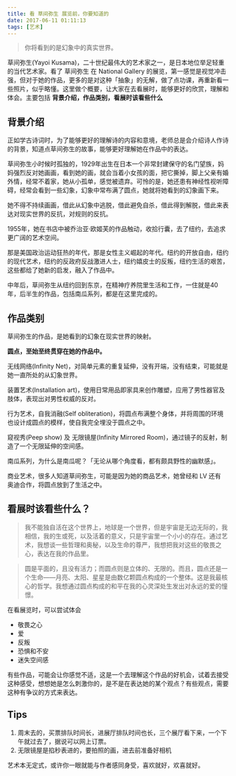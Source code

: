 ```yaml
---
title: 看 草间弥生 展览前，你要知道的
date: 2017-06-11 01:11:13
tags: [艺术]
---
```

> 你将看到的是幻象中的真实世界。

草间弥生(Yayoi Kusama)，二十世纪最伟大的艺术家之一，是日本地位举足轻重的当代艺术家。看了 草间弥生 在 National Gallery 的展览，第一感觉是视觉冲击强，但对于她的作品，更多的是对这种「抽象」的无解，做了点功课，再重新看一些照片，似乎略懂。这里做个概要，让大家在去看展时，能够更好的欣赏，理解和体会。主要包括 **背景介绍，作品类别，看展时该看些什么**

## 背景介绍
正如学古诗词时，为了能够更好的理解诗的内容和意境，老师总是会介绍诗人作诗的背景，知道点草间弥生的故事，能够更好理解她在作品中的表达。

草间弥生小时候时孤独的，1929年出生在日本一个非常封建保守的名门望族，妈妈强烈反对她画画，看到她的画，就会当着小女孩的面，把它撕掉，脚上父亲有婚外情，经常不着家，她从小孤单，感觉被遗弃。可怜的是，她还患有神经性视听障碍，经常会看到一些幻象，幻象中常布满了圆点，她就将她看到的幻象画下来。

她不得不持续画画，借此从幻象中逃脱，借此避免自杀，借此得到解脱，借此来表达对现实世界的反抗，对规则的反抗。

1955年，她在书店中被乔治亚·欧姬芙的作品触动，收拾行囊，去了纽约，去追求更广阔的艺术空间。

那是美国政治运动狂热的年代，那是女性主义崛起的年代。纽约的开放自由，纽约的现代艺术，纽约的反政府反战激进人士，纽约嬉皮士的反叛，纽约生活的艰苦，这些都给了她新的启发，融入了作品中。

中年后，草间弥生从纽约回到东京，在精神疗养院里生活和工作，一住就是40年，后半生的作品，包括南瓜系列，都是在这里完成的。

## 作品类别
草间弥生的作品，是她看到的幻象在现实世界的映射。

**圆点，至始至终贯穿在她的作品中。**

无线网络(Infinity Net)，对简单元素的重复延伸，没有开端，没有结束，可能就是她一直所处的从幻象世界。

装置艺术(Installation art)，使用日常用品即家具来创作雕塑，应用了男性器官及肢体，表现出对男性权威的反对。

行为艺术，自我消融(Self obliteration)，将圆点布满整个身体，并将周围的环境也设计成圆点的模样，使自我完全埋没于圆点之中。

窥视秀(Peep show) 及 无限镜屋(Infinity Mirrored Room)，通过镜子的反射，制造了一个无限延伸的空间感。

南瓜系列，为什么是南瓜呢？「无论从哪个角度看，都有颇具野性的幽默感」。

商业艺术，很多人知道草间弥生，可能是因为她的商品艺术，她曾经和 LV 还有 奥迪合作，将圆点放到了生活之中。

## 看展时该看些什么？
>我不能独自活在这个世界上，地球是一个世界，但是宇宙是无边无际的，我相信，我的生或死，以及活着的意义，只是宇宙里一个小小的存在。通过艺术，我想谈一些哲理和奥秘，以及生命的尊严，我想把我对这些的敬畏之心，表达在我的作品里。

> 圆是平面的，且没有活力；而圆点则是立体的、无限的。而且，圆点还是一个生命——月亮、太阳、星星是由数亿颗圆点构成的一个整体。这是我最核心的哲学。我想通过圆点构成的和平在我的心灵深处生发出对永远的爱的憧憬。

在看展览时，可以尝试体会
- 敬畏之心
- 爱
- 反叛
- 恐惧和不安
- 迷失空间感

有些作品，可能会让你感觉不适，这是一个去理解这个作品的好机会，试着去接受这种感受，想想她是怎么刺激你的，是不是在表达她的某个观点？有些观点，需要这种有争议的方式来表达。

## Tips
1. 周末去的，买票排队时间长，进展厅排队时间也长，三个展厅看下来，一个下午就过去了，据说可以网上订票。
2. 无限镜屋是掐秒表进的，要拍照的画，进去前准备好相机

艺术本无定式，或许你一眼就能与作者感同身受，喜欢就好，欢喜就好。